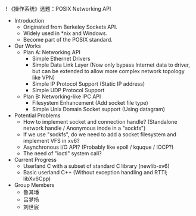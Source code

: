 ! 《操作系统》选题：POSIX Networking API

* Introduction
  - Originated from Berkeley Sockets API.
  - Widely used in *nix and Windows.
  - Become part of the POSIX standard.
* Our Works
  + Plan A: Networking API
    - Simple Ethernet Drivers
    - Simple Data Link Layer
      (Now only bypass Internet data to driver, but can be extended to allow more complex network topology like VPN)
    - Simple IP Protocol Support (Static IP address)
    - Simple UDP Protocol Support
  + Plan B: Networking-like IPC API
    - Filesystem Enhancement (Add socket file type)
    - Simple Unix Domain Socket support (Using datagram)
* Potential Problems
  - How to implement socket and connection handle?
    (Standalone network handle / Anonymous inode in a "sockfs")
  - If we use "sockfs", do we need to add a socket filesystem and implement VFS in xv6?
  - Asynchronous I/O API? (Probably like epoll / kquque / IOCP?)
  - The need of "ioctl" system call?
* Current Progress
  - Userland C with a subset of standard C library (newlib-xv6)
  - Basic userland C++ (Without exception handling and RTTI; libXv6Cpp)
* Group Members
  - 鲁其璠
  - 吕梦扬
  - 刘世宸
